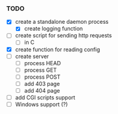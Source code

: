 ### TODO

- [X] create a standalone daemon process
  - [X] create logging function
- [ ] create script for sending http requests
  - [ ] in C
- [X] create function for reading config
- [ ] create server
  - [ ] process HEAD
  - [ ] process GET
  - [ ] process POST
  - [ ] add 403 page
  - [ ] add 404 page
- [ ] add CGI scripts support
- [ ] Windows support (?)
